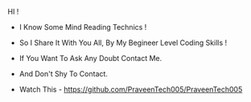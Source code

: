 HI !
- I Know Some Mind Reading Technics !
- So I Share It With You All, By My Begineer Level Coding Skills !

- If You Want To Ask Any Doubt Contact Me.

- And Don't Shy To Contact.

- Watch This - https://github.com/PraveenTech005/PraveenTech005
